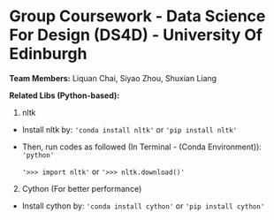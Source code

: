 # Group Coursework - Data Science For Design (DS4D) - University Of Edinburgh

**Team Members:**
Liquan Chai, Siyao Zhou, Shuxian Liang

**Related Libs (Python-based):**

1. nltk
* Install nltk by:
	`'conda install nltk'` or
	`'pip install nltk'`
	
* Then, run codes as followed (In Terminal - (Conda Environment)):
	`'python'` 
	
	`'>>> import nltk'` or
	`'>>> nltk.download()'`

2. Cython (For better performance)
* Install cython by:
	`'conda install cython'` or
	`'pip install cython'`

